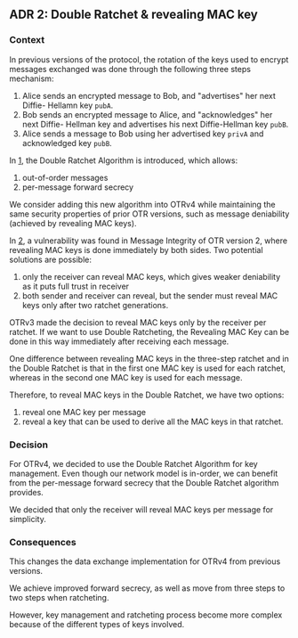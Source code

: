 ## ADR 2: Double Ratchet & revealing MAC key

### Context

In previous versions of the protocol, the rotation of the keys used to encrypt
messages exchanged was done through the following three steps mechanism:

1. Alice sends an encrypted message to Bob, and "advertises" her next Diffie-
   Hellamn key `pubA`.
2. Bob sends an encrypted message to Alice, and "acknowledges" her next Diffie-
   Hellman key and advertises his next Diffie-Hellman key `pubB`.
3. Alice sends a message to Bob using her advertised key `privA` and
   acknowledged key `pubB`.

In [1], the Double Ratchet Algorithm is introduced, which allows:

1. out-of-order messages
2. per-message forward secrecy

We consider adding this new algorithm into OTRv4 while maintaining the same
security properties of prior OTR versions, such as message deniability
(achieved by revealing MAC keys).

In [2], a vulnerability was found in Message Integrity of OTR version 2, where
revealing MAC keys is done immediately by both sides. Two potential solutions
are possible:

1. only the receiver can reveal MAC keys, which gives weaker deniability as
   it puts full trust in receiver
2. both sender and receiver can reveal, but the sender must reveal MAC keys only
   after two ratchet generations.

OTRv3 made the decision to reveal MAC keys only by the receiver per ratchet.
If we want to use Double Ratcheting, the Revealing MAC Key can be done in
this way immediately after receiving each message.

One difference between revealing MAC keys in the three-step ratchet and in the
Double Ratchet is that in the first one MAC key is used for each ratchet,
whereas in the second one MAC key is used for each message.

Therefore, to reveal MAC keys in the Double Ratchet, we have two options:

1. reveal one MAC key per message
2. reveal a key that can be used to derive all the MAC keys in that ratchet.

### Decision

For OTRv4, we decided to use the Double Ratchet Algorithm for key management.
Even though our network model is in-order, we can benefit from the per-message
forward secrecy that the Double Ratchet algorithm provides.

We decided that only the receiver will reveal MAC keys per message for simplicity.

### Consequences

This changes the data exchange implementation for OTRv4 from previous versions.

We achieve improved forward secrecy, as well as move from three steps to two
steps when ratcheting.

However, key management and ratcheting process become more complex because of
the different types of keys involved.


[1]: https://whispersystems.org/blog/advanced-ratcheting/ "Advanced cryptographic ratcheting"
[2]: http://citeseerx.ist.psu.edu/viewdoc/download?doi=10.1.1.165.7945&rep=rep1&type=pdf "Finite-State Security Analysis of OTR Version 2"
